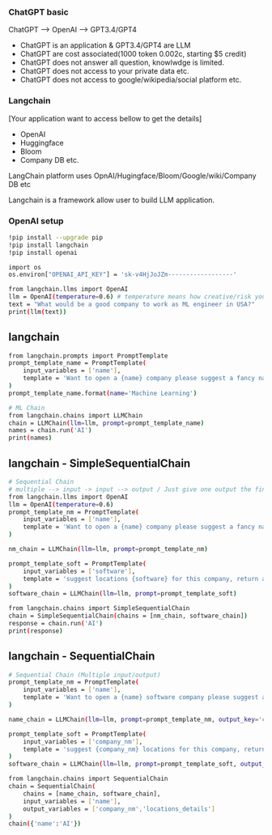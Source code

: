 
### ChatGPT basic 
ChatGPT --> OpenAI --> GPT3.4/GPT4

- ChatGPT is an application & GPT3.4/GPT4 are LLM
- ChatGPT are cost associated(1000 token 0.002c, starting $5 credit)
- ChatGPT does not answer all question, knowlwdge is limited.
- ChatGPT does not access to your private data etc.
- ChatGPT does not access to google/wikipedia/social platform etc.

### Langchain  
[Your application want to access bellow to get the details] 
- OpenAI
- Huggingface
- Bloom
- Company DB etc.

LangChain platform uses OpnAI/Hugingface/Bloom/Google/wiki/Company DB etc 

Langchain is a framework allow user to build LLM application.

### OpenAI setup

```bash
!pip install --upgrade pip
!pip install langchain
!pip install openai

import os
os.environ["OPENAI_API_KEY"] = 'sk-v4HjJoJZm------------------'

from langchain.llms import OpenAI
llm = OpenAI(temperature=0.6) # temperature means how creative/risk your model (1 highest 0 lowest) 
text = "What would be a good company to work as ML engineer in USA?"
print(llm(text))
```

## langchain 
```bash
from langchain.prompts import PromptTemplate
prompt_template_name = PromptTemplate(
    input_variables = ['name'],
    template = 'Want to open a {name} company please suggest a fancy name?'
)
prompt_template_name.format(name='Machine Learning')

# ML Chain 
from langchain.chains import LLMChain
chain = LLMChain(llm=llm, prompt=prompt_template_name)
names = chain.run('AI')
print(names)
```

## langchain - SimpleSequentialChain
```bash
# Sequential Chain
# multiple --> input -> input --> output / Just give one output the final one 
from langchain.llms import OpenAI
llm = OpenAI(temperature=0.6)
prompt_template_nm = PromptTemplate(
    input_variables = ['name'],
    template = 'Want to open a {name} company please suggest a fancy name?'
)

nm_chain = LLMChain(llm=llm, prompt=prompt_template_nm)

prompt_template_soft = PromptTemplate(
    input_variables = ['software'],
    template = 'suggest locations {software} for this company, return as a list?'
)
software_chain = LLMChain(llm=llm, prompt=prompt_template_soft)

from langchain.chains import SimpleSequentialChain
chain = SimpleSequentialChain(chains = [nm_chain, software_chain])
response = chain.run('AI')
print(response)
```

## langchain - SequentialChain
```bash
# Sequential Chain (Multiple input/output)
prompt_template_nm = PromptTemplate(
    input_variables = ['name'],
    template = 'Want to open a {name} software company please suggest a fancy name?'
)

name_chain = LLMChain(llm=llm, prompt=prompt_template_nm, output_key='company_nm')

prompt_template_soft = PromptTemplate(
    input_variables = ['company_nm'],
    template = 'suggest {company_nm} locations for this company, return as a list?'
)
software_chain = LLMChain(llm=llm, prompt=prompt_template_soft, output_key='locations_details')

from langchain.chains import SequentialChain
chain = SequentialChain(
    chains = [name_chain, software_chain],
    input_variables = ['name'],
    output_variables = ['company_nm','locations_details']
)
chain({'name':'AI'})

```



